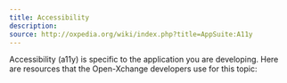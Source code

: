 ```yaml
---
title: Accessibility
description: 
source: http://oxpedia.org/wiki/index.php?title=AppSuite:A11y
---
```


<!-- TODO: add something usefull here -->
<!-- TODO: remove '.hidden' from filename -->

Accessibility (a11y) is specific to the application you are developing. 
Here are resources that the Open-Xchange developers use for this topic:

